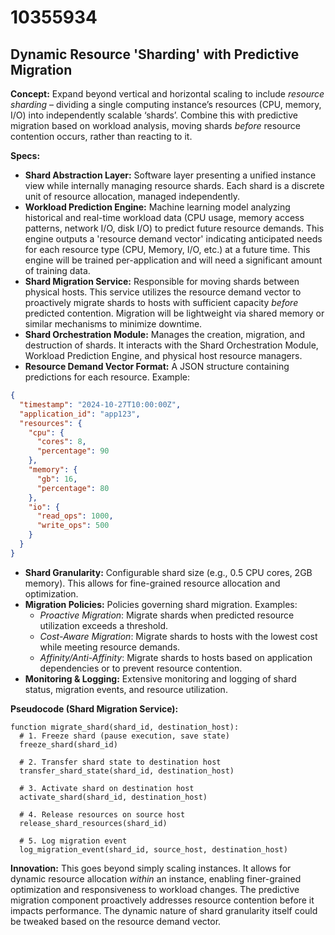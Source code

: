 # 10355934

## Dynamic Resource 'Sharding' with Predictive Migration

**Concept:** Expand beyond vertical and horizontal scaling to include *resource sharding* – dividing a single computing instance’s resources (CPU, memory, I/O) into independently scalable ‘shards’. Combine this with predictive migration based on workload analysis, moving shards *before* resource contention occurs, rather than reacting to it.

**Specs:**

*   **Shard Abstraction Layer:** Software layer presenting a unified instance view while internally managing resource shards. Each shard is a discrete unit of resource allocation, managed independently.
*   **Workload Prediction Engine:**  Machine learning model analyzing historical and real-time workload data (CPU usage, memory access patterns, network I/O, disk I/O) to predict future resource demands. This engine outputs a 'resource demand vector' indicating anticipated needs for each resource type (CPU, Memory, I/O, etc.) at a future time.  This engine will be trained per-application and will need a significant amount of training data.
*   **Shard Migration Service:** Responsible for moving shards between physical hosts.  This service utilizes the resource demand vector to proactively migrate shards to hosts with sufficient capacity *before* predicted contention. Migration will be lightweight via shared memory or similar mechanisms to minimize downtime.
*   **Shard Orchestration Module:**  Manages the creation, migration, and destruction of shards.  It interacts with the Shard Orchestration Module, Workload Prediction Engine, and physical host resource managers.
*   **Resource Demand Vector Format:** A JSON structure containing predictions for each resource. Example:

```json
{
  "timestamp": "2024-10-27T10:00:00Z",
  "application_id": "app123",
  "resources": {
    "cpu": {
      "cores": 8,
      "percentage": 90
    },
    "memory": {
      "gb": 16,
      "percentage": 80
    },
    "io": {
      "read_ops": 1000,
      "write_ops": 500
    }
  }
}
```

*   **Shard Granularity:** Configurable shard size (e.g., 0.5 CPU cores, 2GB memory). This allows for fine-grained resource allocation and optimization.
*   **Migration Policies:**  Policies governing shard migration. Examples:
    *   *Proactive Migration*:  Migrate shards when predicted resource utilization exceeds a threshold.
    *   *Cost-Aware Migration*: Migrate shards to hosts with the lowest cost while meeting resource demands.
    *   *Affinity/Anti-Affinity*:  Migrate shards to hosts based on application dependencies or to prevent resource contention.
*   **Monitoring & Logging:**  Extensive monitoring and logging of shard status, migration events, and resource utilization.

**Pseudocode (Shard Migration Service):**

```
function migrate_shard(shard_id, destination_host):
  # 1. Freeze shard (pause execution, save state)
  freeze_shard(shard_id)

  # 2. Transfer shard state to destination host
  transfer_shard_state(shard_id, destination_host)

  # 3. Activate shard on destination host
  activate_shard(shard_id, destination_host)

  # 4. Release resources on source host
  release_shard_resources(shard_id)

  # 5. Log migration event
  log_migration_event(shard_id, source_host, destination_host)
```

**Innovation:** This goes beyond simply scaling instances. It allows for dynamic resource allocation *within* an instance, enabling finer-grained optimization and responsiveness to workload changes. The predictive migration component proactively addresses resource contention before it impacts performance.  The dynamic nature of shard granularity itself could be tweaked based on the resource demand vector.